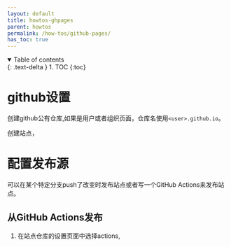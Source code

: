 ```yaml
---
layout: default
title: howtos-ghpages
parent: howtos
permalink: /how-tos/github-pages/
has_toc: true
---
```

<details open markdown="block">
  <summary>
    Table of contents
  </summary>
  {: .text-delta }
1. TOC
{:toc}
</details>

# github设置

创建github公有仓库,如果是用户或者组织页面，仓库名使用`<user>.github.io`。

创建站点，

# 配置发布源

可以在某个特定分支push了改变时发布站点或者写一个GitHub Actions来发布站点。

## 从GitHub Actions发布

1. 在站点仓库的设置页面中选择actions,



